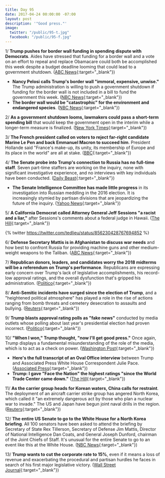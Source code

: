 ```yaml
---
title: Day 95
date: 2017-04-24 00:00:00 -07:00
layout: post
description: '"Good press."'
image:
  twitter: "/public/95-t.jpg"
  facebook: "/public/95-f.jpg"
---
```


1/ **Trump pushes for border wall funding in spending dispute with Democrats**. Aides have stressed that funding for a border wall and a vote on an effort to repeal and replace Obamacare could both be accomplished this week despite a budget deadline looming that could lead to a government shutdown. ([ABC News](http://abcnews.go.com/Politics/wireStory/budget-deadline-looms-trump-pushes-border-wall-funding-46977790){:target="_blank"})

* **Nancy Pelosi calls Trump's border wall "immoral, expensive, unwise."** The Trump administration is willing to push a government shutdown if funding for the border wall is not included in a bill to fund the government this week. ([NBC News](http://www.nbcnews.com/politics/congress/congress-aims-avoid-shutdown-trump-presses-100-day-wins-n749696){:target="_blank"})
* **The border wall would be "catastrophic" for the environment and endangered species**. ([NBC News](http://www.nbcnews.com/science/environment/trump-s-border-wall-catastrophic-environment-endangered-species-activists-n748446){:target="_blank"})

2/ **As a government shutdown looms, lawmakers could pass a short-term spending bill** that would keep the government open in the interim while a longer-term measure is finalized. ([New York Times](https://www.nytimes.com/2017/04/23/us/politics/government-shutdown-congress-trump-administration.html){:target="_blank"})

3/ **The French president called on voters to reject far-right candidate Marine Le Pen and back Emmanuel Macron to succeed him**. President Hollande said "France's make-up, its unity, its membership of Europe and its place in the world" are all at stake. ([BBC](http://www.bbc.com/news/world-europe-39695686){:target="_blank"})

4/ **The Senate probe into Trump's connection to Russia has no full-time staff**. Seven part-time staffers are working on the inquiry, none with significant investigative experience, and no interviews with key individuals have been conducted. ([Daily Beast](http://www.thedailybeast.com/articles/2017/04/23/senate-trump-russia-probe-has-no-full-time-staff-no-key-witnesses.html){:target="_blank"})

* **The Senate Intelligence Committee has made little progress** in its investigation into Russian meddling in the 2016 election. It is increasingly stymied by partisan divisions that are jeopardizing the future of the inquiry. ([Yahoo News](https://www.yahoo.com/news/senate-russia-probe-flounders-amid-partisan-bickering-130323166.html){:target="_blank"})

5/ **A California Democrat called Attorney General Jeff Sessions "a racist and a liar,"** after Sessions's comments about a federal judge in Hawaii. ([The Hill](http://thehill.com/blogs/ballot-box/330146-dem-lawmaker-to-sessions-you-are-a-racist-and-a-liar){:target="_blank"})

{% twitter https://twitter.com/tedlieu/status/856230428767694852 %}

6/ **Defense Secretary Mattis is in Afghanistan to discuss war needs** and how best to confront Russia for providing machine guns and other medium-weight weapons to the Taliban. ([ABC News](http://abcnews.go.com/International/wireStory/us-defense-secy-mattis-afghanistan-discuss-war-46978063){:target="_blank"})

7/ **Republican donors, leaders, and candidates worry the 2018 midterms will be a referendum on Trump's performance**. Republicans are expressing early concern over Trump's lack of legislative accomplishments, his record-low approval ratings, and the overall dysfunction that's gripped his administration. ([Politico](http://www.politico.com/story/2017/04/24/trump-congress-midterms-2018-237505){:target="_blank"})

8/ **Anti-Semitic incidents have surged since the election of Trump**, and a "heightened political atmosphere" has played a role in the rise of actions ranging from bomb threats and cemetery desecration to assaults and bullying. ([Reuters](http://www.reuters.com/article/us-usa-security-jewish-idUSKBN17Q1ML){:target="_blank"})

9/ **Trump blasts approval rating polls as "fake news"** conducted by media outlets whose polling about last year's presidential election had proven incorrect. ([Politico](http://www.politico.com/story/2017/04/24/trump-polls-fake-news-237520){:target="_blank"})

10/ **"When I won," Trump thought, "now I'll get good press."** Once again, Trump displays a fundamental misunderstanding of the role of the media, which is to act as a check on power. ([Washington Post](https://www.washingtonpost.com/news/the-fix/wp/2017/04/24/when-i-won-trump-thought-now-ill-get-good-press/){:target="_blank"})

* **Here's the full transcript of an Oval Office interview** between Trump and Associated Press White House Correspondent Julie Pace. ([Associated Press](https://apnews.com/c810d7de280a47e88848b0ac74690c83){:target="_blank"})
* **Trump: I gave "Face the Nation" the highest ratings "since the World Trade Center came down."** ([The Hill](http://thehill.com/homenews/administration/330219-trump-i-gave-face-the-nation-its-highest-ratings-since-the-world){:target="_blank"})

11/ **As the carrier group heads for Korean waters, China calls for restraint**. The deployment of an aircraft carrier strike group has angered North Korea, which called it "an extremely dangerous act by those who plan a nuclear war to invade." The US and Japan have begun joint naval drills in the region. ([Reuters](http://www.reuters.com/article/us-northkorea-usa-idUSKBN17Q06N){:target="_blank"})

12/ **The entire US Senate to go to the White House for a North Korea briefing**. All 100 senators have been asked to attend the briefing by Secretary of State Rex Tillerson, Secretary of Defense Jim Mattis, Director of National Intelligence Dan Coats, and General Joseph Dunford, chairman of the Joint Chiefs of Staff. It's unusual for the entire Senate to go to an event like this at the White House. ([NBC News](http://www.cnbc.com/2017/04/24/entire-us-senate-to-go-to-white-house-for-north-korea-briefing.html){:target="_blank"})

13/ **Trump wants to cut the corporate rate to 15%**, even if it means a loss of revenue and exacerbating the procedural and partisan hurdles he faces in search of his first major legislative victory. ([Wall Street Journal](https://www.wsj.com/articles/trump-wants-tax-plan-to-cut-corporate-rate-to-15-1493057898){:target="_blank"})
